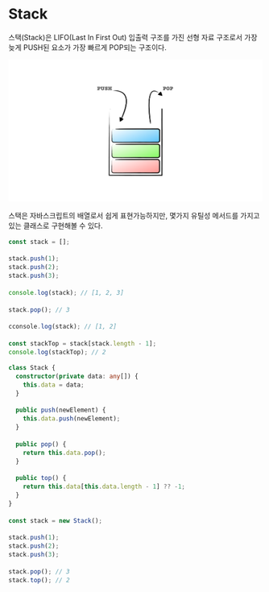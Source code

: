 # Stack

스택(Stack)은 LIFO(Last In First Out) 입출력 구조를 가진 선형 자료 구조로서
가장 늦게 PUSH된 요소가 가장 빠르게 POP되는 구조이다.

![stack](./images/stack.png)

스택은 자바스크립트의 배열로서 쉽게 표현가능하지만, 몇가지 유틸성 메서드를 가지고 있는
클래스로 구현해볼 수 있다.

```js
const stack = [];

stack.push(1);
stack.push(2);
stack.push(3);

console.log(stack); // [1, 2, 3]

stack.pop(); // 3

cconsole.log(stack); // [1, 2]

const stackTop = stack[stack.length - 1]; 
console.log(stackTop); // 2
```

```ts
class Stack {
  constructor(private data: any[]) {
    this.data = data;
  }
  
  public push(newElement) {
    this.data.push(newElement);
  }
  
  public pop() {
    return this.data.pop();
  }
  
  public top() {
    return this.data[this.data.length - 1] ?? -1;
  }
}

const stack = new Stack();

stack.push(1);
stack.push(2);
stack.push(3);

stack.pop(); // 3
stack.top(); // 2
```
